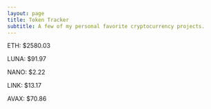 ```yaml
---
layout: page
title: Token Tracker
subtitle: A few of my personal favorite cryptocurrency projects.
---
```


<!--BEGINCRYPTOINPUT-->
ETH: $2580.03

LUNA: $91.97

NANO: $2.22

LINK: $13.17

AVAX: $70.86

<!--ENDCRYPTOINPUT-->
